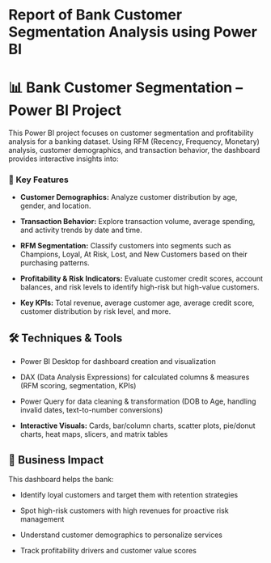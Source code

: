 # Report of Bank Customer Segmentation Analysis using Power BI
# 📊 Bank Customer Segmentation – Power BI Project

This Power BI project focuses on customer segmentation and profitability analysis for a banking dataset. Using RFM (Recency, Frequency, Monetary) analysis, customer demographics, and transaction behavior, the dashboard provides interactive insights into:

### 🔑 Key Features

* __Customer Demographics:__ Analyze customer distribution by age, gender, and location.

* __Transaction Behavior:__ Explore transaction volume, average spending, and activity trends by date and time.

* __RFM Segmentation:__ Classify customers into segments such as Champions, Loyal, At Risk, Lost, and New Customers based on their purchasing patterns.

* __Profitability & Risk Indicators:__ Evaluate customer credit scores, account balances, and risk levels to identify high-risk but high-value customers.

* __Key KPIs:__ Total revenue, average customer age, average credit score, customer distribution by risk level, and more.

## 🛠️ Techniques & Tools

* Power BI Desktop for dashboard creation and visualization

* DAX (Data Analysis Expressions) for calculated columns & measures (RFM scoring, segmentation, KPIs)

* Power Query for data cleaning & transformation (DOB to Age, handling invalid dates, text-to-number conversions)

* __Interactive Visuals:__ Cards, bar/column charts, scatter plots, pie/donut charts, heat maps, slicers, and matrix tables

## 🎯 Business Impact

This dashboard helps the bank:

* Identify loyal customers and target them with retention strategies

* Spot high-risk customers with high revenues for proactive risk management

* Understand customer demographics to personalize services

* Track profitability drivers and customer value scores
